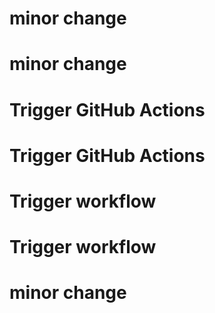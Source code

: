 # minor change
# minor change
# Trigger GitHub Actions
# Trigger GitHub Actions
# Trigger workflow
# Trigger workflow
# minor change
